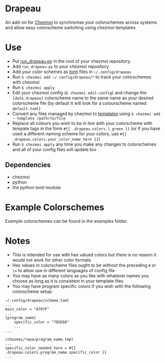 # Drapeau
An add-on for [Chezmoi](https://github.com/twpayne/chezmoi) to synchronise your colorschemes across systems and allow easy colorscheme switching using chezmoi templates

# Use
* Put [run_drapeau.py](run_drapeau.py) in the root of your chezmoi repository.
* Add `run_drapeau.py` to your chezmoi repository.
* Add your color schemes as [toml](https://github.com/toml-lang/toml) files in `~/.config/drapeau`
* Run `$ chezmoi add ~/.config/drapeau/*` to track your colorschemes with chezmoi
* Run `$ chezmoi apply`
* Edit your chezmoi config (`$ chezmoi edit-config`) and change the `[data.drapeau]` colorscheme name to the same name as your desired colorscheme file (by default it will look for a colourscheme named `default.toml`)
* Convert any files managed by chezmoi to [templates](https://github.com/twpayne/chezmoi/blob/master/docs/HOWTO.md#use-templates-to-manage-files-that-vary-from-machine-to-machine) using `$ chezmoi add --template /path/to/file`
* Replace all colours you wish to be in line with your colorscheme with tempate tags in the form `#{{ .drapeau.colors.l_green }}` (or if you have used a different naming scheme for your colors, use `#{{ .drapeau.colors.your_color_name_here }}`)
* Run `$ chezmoi apply` any time you make any changes to colorschemes and all of your config files will update too

## Dependencies
* chezmoi
* python
* the python toml module

# Example Colorschemes
Example colorschemes can be found in the examples folder.

# Notes
* This is intended for use with hex valued colors but there is no reason it would not work for other color formats
* Hex values in colorscheme files ought to be without the preceding `#` or `\x` to allow use in different languages of config file
* You may have as many colors as you like with whatever names you choose as long as it is consistent in your template files
* You may have program specific colors if you wish with the following colorscheme setup:
```
~/.config/drapeau/scheme.toml
...
main_color = "A787F"
...
[program_name]
    specific_color = "785E66"
    ...
...
```

```
/chezmoi/repo/program_name.tmpl
...
specific_color_needed_here = #{{ .drapeau.colors.program_name.specific_color }}
...
```

